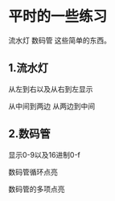 <html>
<body>
<h1>平时的一些练习</h1>
<p>流水灯 数码管 这些简单的东西。</p>
<h2>1.流水灯</h2>
<p>从左到右以及从右到左显示</p>
<p>从中间到两边 从两边到中间</p>
<h2>2.数码管</h2>
<p>显示0-9以及16进制0-f</p>
<p>数码管循环点亮</p>
<p>数码管的多项点亮</p>
</body>
</html>
